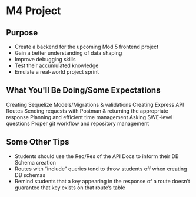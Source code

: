 # M4 Project

## Purpose
- Create a backend for the upcoming Mod 5 frontend project
- Gain a better understanding of data shaping
- Improve debugging skills
- Test their accumulated knowledge
- Emulate a real-world project sprint


## What You'll Be Doing/Some Expectations
Creating Sequelize Models/Migrations & validations
Creating Express API Routes
Sending requests with Postman & returning the appropriate response
Planning and efficient time management
Asking SWE-level questions
Proper git workflow and repository management

## Some Other Tips

- Students should use the Req/Res of the API Docs to inform their DB Schema creation
- Routes with “include” queries tend to throw students off when creating DB schemas
- Remind students that a key appearing in the response of a route doesn’t guarantee that key exists on that route’s table
